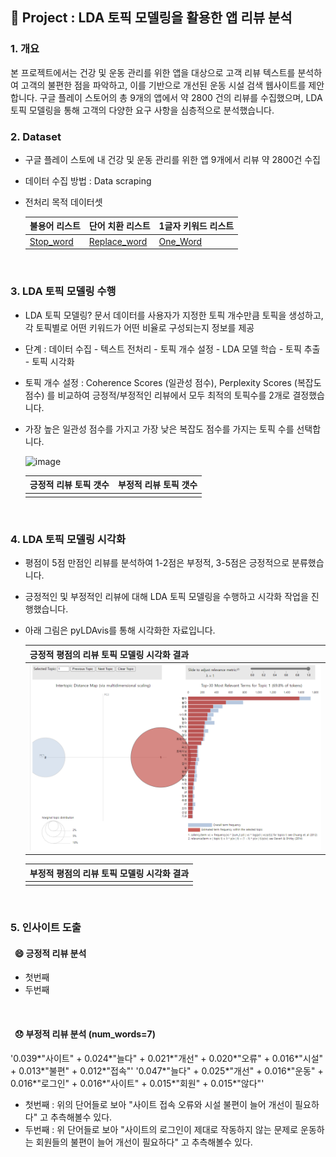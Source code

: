 ## 📃 Project : LDA 토픽 모델링을 활용한 앱 리뷰 분석

### 1. 개요
본 프로젝트에서는 건강 및 운동 관리를 위한 앱을 대상으로 고객 리뷰 텍스트를 분석하여 고객의 불편한 점을 파악하고, 이를 기반으로 개선된 운동 시설 검색 웹사이트를 제안합니다. 구글 플레이 스토어의 총 9개의 앱에서 약 2800 건의 리뷰를 수집했으며, LDA 토픽 모델링을 통해 고객의 다양한 요구 사항을 심층적으로 분석했습니다.
<br>

### 2. Dataset
- 구글 플레이 스토에 내 건강 및 운동 관리를 위한 앱 9개에서 리뷰 약 2800건 수집
- 데이터 수집 방법 : Data scraping
- 전처리 목적 데이터셋
  
  | 불용어 리스트 | 단어 치환 리스트 | 1글자 키워드 리스트 |
  |----|------|------|
  |[Stop_word](https://github.com/estskyway/project_data_analystics/blob/main/datasets/stopword_concat.xlsx)| [Replace_word](https://github.com/estskyway/project_data_analystics/blob/main/datasets/replace_concat.xlsx)|[One_Word](https://github.com/estskyway/project_data_analystics/blob/main/datasets/oneword_concat.xlsx)|
<br>

### 3. LDA 토픽 모델링 수행
- LDA 토픽 모델링? 문서 데이터를 사용자가 지정한 토픽 개수만큼 토픽을 생성하고, 각 토픽별로 어떤 키워드가 어떤 비율로 구성되는지 정보를 제공
- 단계 : 데이터 수집 - 텍스트 전처리 - 토픽 개수 설정 - LDA 모델 학습 - 토픽 추출 - 토픽 시각화
- 토픽 개수 설정 : Coherence Scores (일관성 점수), Perplexity Scores (복잡도 점수) 를 비교하여 긍정적/부정적인 리뷰에서 모두 최적의 토픽수를 2개로 결정했습니다.
- 가장 높은 일관성 점수를 가지고 가장 낮은 복잡도 점수를 가지는 토픽 수를 선택합니다.
  
  ![image](https://github.com/estskyway/project_data_analystics/assets/132973368/fa5d3974-ed5d-402e-9118-57315350d2e1)

  | 긍정적 리뷰 토픽 갯수 | 부정적 리뷰 토픽 갯수 |
  |---|---|
  |||
<br>

### 4. LDA 토픽 모델링 시각화
- 평점이 5점 만점인 리뷰를 분석하여 1-2점은 부정적, 3-5점은 긍정적으로 분류했습니다.
- 긍정적인 및 부정적인 리뷰에 대해 LDA 토픽 모델링을 수행하고 시각화 작업을 진행했습니다.
- 아래 그림은 pyLDAvis를 통해 시각화한 자료입니다.
  
  |긍정적 평점의 리뷰 토픽 모델링 시각화 결과|
  |---|
  | ![그림](https://github.com/estskyway/project_data_analystics/blob/main/datasets/visualization_positive.png)|
  
  |부정적 평점의 리뷰 토픽 모델링 시각화 결과|
  |---|
  ||

<br>

### 5. 인사이트 도출
#### &nbsp;&nbsp;😄 긍정적 리뷰 분석
- 첫번째
- 두번째
<br>

#### &nbsp;&nbsp;😞 부정적 리뷰 분석 (num_words=7)
'0.039*"사이트" + 0.024*"늘다" + 0.021*"개선" + 0.020*"오류" + 0.016*"시설" + 0.013*"불편" + 0.012*"접속"'
'0.047*"늘다" + 0.025*"개선" + 0.016*"운동" + 0.016*"로그인" + 0.016*"사이트" + 0.015*"회원" + 0.015*"않다"'
- 첫번째 : 위의 단어들로 보아 "사이트 접속 오류와 시설 불편이 늘어 개선이 필요하다" 고 추측해볼수 있다. 
- 두번째 : 위 단어들로 보아 "사이트의 로그인이 제대로 작동하지 않는 문제로 운동하는 회원들의 불편이 늘어 개선이 필요하다" 고 추측해볼수 있다.
